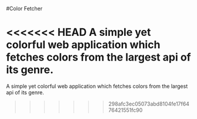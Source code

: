   #Color Fetcher

<<<<<<< HEAD
A simple yet colorful web application which fetches colors from the largest api of its genre.
=======
A simple yet colorful web application which fetches colors from the largest api of its genre.
>>>>>>> 298afc3ec05073abd8104fe17f6476421551fc90
